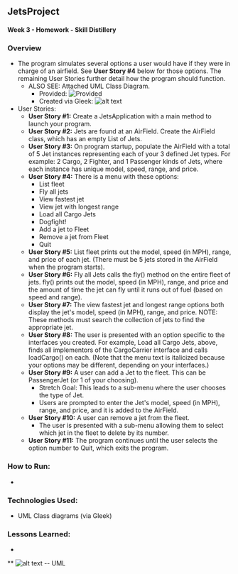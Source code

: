 ## JetsProject

#### Week 3 - Homework - Skill Distillery

### Overview

* The program simulates several options a user would have if they were in charge of an airfield. See **User Story #4** below for those options. The remaining User Stories further detail how the program should function.
	* ALSO SEE: Attached UML Class Diagram.
		* Provided: ![Provided](image.jpg)
		* Created via Gleek: ![alt text](image.jpg) 
* User Stories:
	* **User Story #1:** Create a JetsApplication with a main method to launch your program.  
	* **User Story #2:** Jets are found at an AirField. Create the AirField class, which has an empty List of Jets.
	* **User Story #3:** On program startup, populate the AirField with a total of 5 Jet instances representing each of your 3 defined Jet types. For example: 2 Cargo, 2 Fighter, and 1 Passenger kinds of Jets, where each instance has unique model, speed, range, and price. 
	* **User Story #4:** There is a menu with these options:
		* List fleet
		* Fly all jets
		* View fastest jet
		* View jet with longest range
		* Load all Cargo Jets
		* Dogfight!
		* Add a jet to Fleet
		* Remove a jet from Fleet
		* Quit
	* **User Story #5:** List fleet prints out the model, speed (in MPH), range, and price of each jet. (There must be 5 jets stored in the AirField when the program starts). 
	* **User Story #6:** Fly all Jets calls the fly() method on the entire fleet of jets. fly() prints out the model, speed (in MPH), range, and price and the amount of time the jet can fly until it runs out of fuel (based on speed and range).  
	* **User Story #7:** The view fastest jet and longest range options both display the jet's model, speed (in MPH), range, and price.
		NOTE: These methods must search the collection of jets to find the appropriate jet.  
	* **User Story #8:** The user is presented with an option specific to the interfaces you created. For example, Load all Cargo Jets, above, finds all implementors of the CargoCarrier interface and calls loadCargo() on each. (Note that the menu text is italicized because your options may be different, depending on your interfaces.)  
	* **User Story #9:** A user can add a Jet to the fleet. This can be PassengerJet (or 1 of your choosing).
		* Stretch Goal: This leads to a sub-menu where the user chooses the type of Jet.
		* Users are prompted to enter the Jet's model, speed (in MPH), range, and price, and it is added to the AirField. 
	* **User Story #10:** A user can remove a jet from the fleet.
		* The user is presented with a sub-menu allowing them to select which jet in the fleet to delete by its number. 
	* **User Story #11:** The program continues until the user selects the option number to Quit, which exits the program. 

### How to Run:

* 

### Technologies Used:

*  UML Class diagrams (via Gleek)

### Lessons Learned: 

*

** ![alt text](image.jpg)      -- UML
